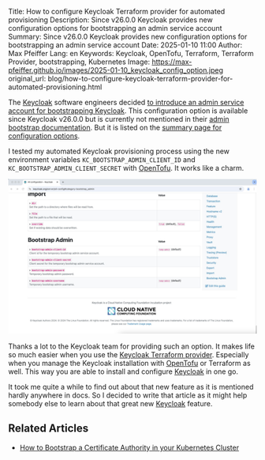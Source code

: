 Title: How to configure Keycloak Terraform provider for automated provisioning
Description: Since v26.0.0 Keycloak provides new configuration options for bootstrapping an admin service account   
Summary: Since v26.0.0 Keycloak provides new configuration options for bootstrapping an admin service account
Date: 2025-01-10 11:00
Author: Max Pfeiffer
Lang: en
Keywords: Keycloak, OpenTofu, Terraform, Terraform Provider, bootstrapping, Kubernetes
Image: https://max-pfeiffer.github.io/images/2025-01-10_keycloak_config_option.jpeg
original_url: blog/how-to-configure-keycloak-terraform-provider-for-automated-provisioning.html

The [Keycloak](https://www.keycloak.org/) software engineers decided
[to introduce an admin service account for bootstrapping Keycloak](https://github.com/keycloak/keycloak/issues/9829#issuecomment-2109799158).
This configuration option is available since Keycloak v26.0.0 but is currently not mentioned in their
[admin bootstrap documentation](https://www.keycloak.org/server/bootstrap-admin-recovery). But it is listed on the
[summary page for configuration options](https://www.keycloak.org/server/all-config#category-bootstrap_admin).

I tested my automated Keycloak provisioning process using the new environment variables `KC_BOOTSTRAP_ADMIN_CLIENT_ID`
and `KC_BOOTSTRAP_ADMIN_CLIENT_SECRET` with [OpenTofu](https://opentofu.org/). It works like a charm.

![2025-01-10_keycloak_config_option.jpeg](images/2025-01-10_keycloak_config_option.jpeg)

Thanks a lot to the Keycloak team for providing such an option. It makes life so much easier when you use the
[Keycloak Terraform provider](https://github.com/keycloak/terraform-provider-keycloak). Especially when you
manage the Keycloak installation with [OpenTofu](https://opentofu.org/) or Terraform as well. This way you are able
to install and configure [Keycloak](https://www.keycloak.org/) in one go.

It took me quite a while to find out about that new feature as it is mentioned hardly anywhere in docs. So I decided
to write that article as it might help somebody else to learn about that great new [Keycloak](https://www.keycloak.org/)
feature.

## Related Articles

* [How to Bootstrap a Certificate Authority in your Kubernetes Cluster]({filename}/2025-01-20_bootstrap_certificate_authority_for_kubernetes.md)
